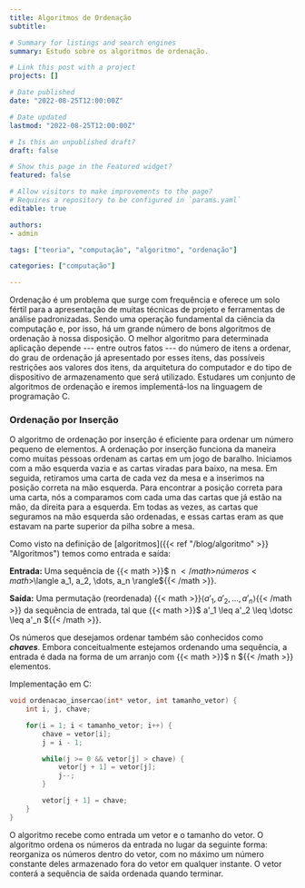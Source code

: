 ```yaml
---
title: Algoritmos de Ordenação
subtitle:

# Summary for listings and search engines
summary: Estudo sobre os algoritmos de ordenação.

# Link this post with a project
projects: []

# Date published
date: "2022-08-25T12:00:00Z"

# Date updated
lastmod: "2022-08-25T12:00:00Z"

# Is this an unpublished draft?
draft: false

# Show this page in the Featured widget?
featured: false

# Allow visitors to make improvements to the page?
# Requires a repository to be configured in `params.yaml`
editable: true

authors:
- admin

tags: ["teoria", "computação", "algoritmo", "ordenação"]

categories: ["computação"]

---
```

Ordenação é um problema que surge com frequência e oferece um solo fértil para a apresentação de muitas técnicas de projeto e ferramentas de análise padronizadas. Sendo uma operação fundamental da ciência da computação e, por isso, há um grande número de bons algoritmos de ordenação à nossa disposição. O melhor algoritmo para determinada aplicação depende --- entre outros fatos --- do número de itens a ordenar, do grau de ordenação já apresentado por esses itens, das possíveis restrições aos valores dos itens, da arquitetura do computador e do tipo de dispositivo de armazenamento que será utilizado. Estudares um conjunto de algoritmos de ordenação e iremos implementá-los na linguagem de programação C.

### Ordenação por Inserção
O algoritmo de ordenação por inserção é eficiente para ordenar um número pequeno de elementos. A ordenação por inserção funciona da maneira como muitas pessoas ordenam as cartas em um jogo de baralho. Iniciamos com a mão esquerda vazia e as cartas viradas para baixo, na mesa. Em seguida, retiramos uma carta de cada vez da mesa e a inserimos na posição correta na mão esquerda. Para encontrar a posição correta para uma carta, nós a comparamos com cada uma das cartas que já estão na mão, da direita para a esquerda. Em todas as vezes, as cartas que seguramos na mão esquerda são ordenadas, e essas cartas eram as que estavam na parte superior da pilha sobre a mesa.

Como visto na definição de [algoritmos]({{< ref "/blog/algoritmo" >}} "Algoritmos") temos como entrada e saída:

**Entrada:** Uma sequência de {{< math >}}$ n ${{< /math >}} números {{< math >}}$\langle a_1, a_2, \dots, a_n \rangle${{< /math >}}.

**Saída:** Uma permutação (reordenada) {{< math >}}$\langle a'_1, a'_2, \dots, a'_n \rangle${{< /math >}} da sequência de entrada, tal que {{< math >}}$ a'_1 \leq a'_2 \leq \dotsc \leq a'_n ${{< /math >}}.

Os números que desejamos ordenar também são conhecidos como **_chaves_**. Embora conceitualmente estejamos ordenando uma sequência, a entrada é dada na forma de um arranjo com {{< math >}}$ n ${{< /math >}} elementos.

Implementação em C:
```c
void ordenacao_insercao(int* vetor, int tamanho_vetor) {
    int i, j, chave;

    for(i = 1; i < tamanho_vetor; i++) { 
        chave = vetor[i]; 
        j = i - 1;

        while(j >= 0 && vetor[j] > chave) { 
            vetor[j + 1] = vetor[j];
            j--;
        }

        vetor[j + 1] = chave;
    } 
}
```
O algoritmo recebe como entrada um vetor e o tamanho do vetor. O algoritmo ordena os números da entrada no lugar da seguinte forma: reorganiza os números dentro do vetor, com no máximo um número constante deles armazenado fora do vetor em qualquer instante. O vetor conterá a sequência de saída ordenada quando terminar.